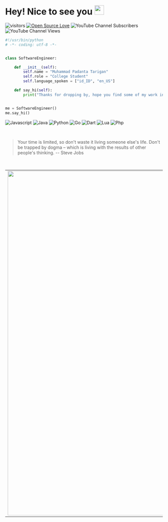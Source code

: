 
<h1>Hey! Nice to see you <img src="https://emojis.slackmojis.com/emojis/images/1531849430/4246/blob-sunglasses.gif?1531849430" width="30"/></h1>


![visitors](https://visitor-badge.laobi.icu/badge?page_id=muhammadpadanta.muhammadpadanta7)
[![Open Source Love](https://badges.frapsoft.com/os/v1/open-source.svg?v=102)](https://github.com/ellerbrock/open-source-badge/)
![YouTube Channel Subscribers](https://img.shields.io/youtube/channel/subscribers/UC97zNmtqtXCLSiNQSe3jp3A?style=social)
![YouTube Channel Views](https://img.shields.io/youtube/channel/views/UC97zNmtqtXCLSiNQSe3jp3A?style=social)
```python
#!/usr/bin/python
# -*- coding: utf-8 -*-


class SoftwareEngineer:

    def __init__(self):
        self.name = "Muhammad Padanta Tarigan"
        self.role = "College Student"
        self.language_spoken = ["id_ID", "en_US"]

    def say_hi(self):
        print("Thanks for dropping by, hope you find some of my work interesting.")


me = SoftwareEngineer()
me.say_hi()
```


![Javascript](https://img.shields.io/badge/Code-Javascript-informational?style=flat&logo=javascript&logoColor=white&color=6aa6f8)
![Java](https://img.shields.io/badge/Code-Java-informational?style=flat&logo=openjdk&logoColor=white&color=6aa6f8)
![Python](https://img.shields.io/badge/Code-Python-informational?style=flat&logo=python&logoColor=white&color=6aa6f8)
![Go](https://img.shields.io/badge/Code-Go-informational?style=flat&logo=go&logoColor=white&color=6aa6f8)
![Dart](https://img.shields.io/badge/Code-Dart-informational?style=flat&logo=dart&logoColor=white&color=6aa6f8)
![Lua](https://img.shields.io/badge/Code-Lua-informational?style=flat&logo=lua&logoColor=white&color=6aa6f8)
![Php](https://img.shields.io/badge/Code-Php-informational?style=flat&logo=php&logoColor=white&color=6aa6f8)

<br/>

> Your time is limited, so don't waste it living someone else's life. Don't be trapped by dogma – which is living with the results of other people's thinking.
> -- Steve Jobs 

</br>

<table>
  <tr>
    <td>
      <img src="https://raw.githubusercontent.com/catppuccin/catppuccin/main/assets/footers/gray0_ctp_on_line.svg?sanitize=true" width="1100" />
    </td>
    <td align="right">
      <a href='https://www.buymeacoffee.com/muhammadpadanta' target='_blank'>
        <img src='https://media0.giphy.com/media/v1.Y2lkPTc5MGI3NjExaWlnNXgwOHg5ajBybXM4MmxoZ2l3M2l3ZHM1bDMyamtzZzh2Njc1MiZlcD12MV9pbnRlcm5hbF9naWZfYnlfaWQmY3Q9cw/PaF9a1MpqDzovyqVKj/giphy.gif' width="50" height="50" />
      </a>
    </td>
  </tr>
</table>

